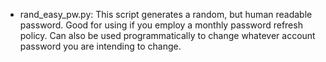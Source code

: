 - rand_easy_pw.py: This script generates a random, but human readable password. Good for using if you employ a monthly password refresh policy. Can also be used programmatically to change whatever account password you are intending to change.